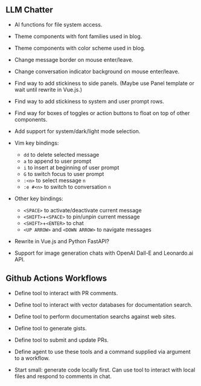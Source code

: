 ## LLM Chatter

* AI functions for file system access.

* Theme components with font families used in blog.

* Theme components with color scheme used in blog.

* Change message border on mouse enter/leave.

* Change conversation indicator background on mouse enter/leave.

* Find way to add stickiness to side panels. (Maybe use Panel template
  or wait until rewrite in Vue.js.)

* Find way to add stickiness to system and user prompt rows.

* Find way for boxes of toggles or action buttons to float on top of other
  components.

* Add support for system/dark/light mode selection.

* Vim key bindings:

    - `dd` to delete selected message
    - `a` to append to user prompt
    - `i` to insert at beginning of user prompt
    - `G` to switch focus to user prompt
    - `:<n>` to select message `n`
    - `:e #<n>` to switch to conversation `n`

* Other key bindings:

    - `<SPACE>` to activate/deactivate current message
    - `<SHIFT>`+`<SPACE>` to pin/unpin current message
    - `<SHIFT>`+`<ENTER>` to chat
    - `<UP ARROW>` and `<DOWN ARROW>` to navigate messages

* Rewrite in Vue.js and Python FastAPI?

* Support for image generation chats with OpenAI Dall-E and Leonardo.ai API.


## Github Actions Workflows

* Define tool to interact with PR comments.

* Define tool to interact with vector databases for documentation search.

* Define tool to perform documentation searchs against web sites.

* Define tool to generate gists.

* Define tool to submit and update PRs.

* Define agent to use these tools and a command supplied via argument to a
  workflow.

* Start small: generate code locally first. Can use tool to interact with local
  files and respond to comments in chat.
